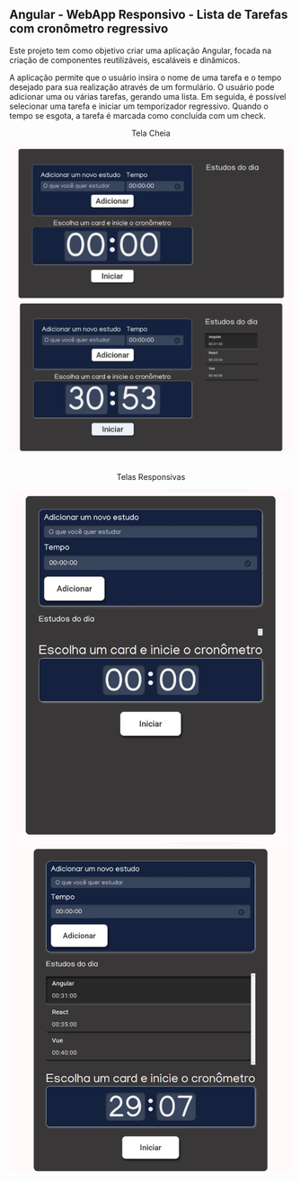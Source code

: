 ## Angular - WebApp Responsivo - Lista de Tarefas com cronômetro regressivo

<p>Este projeto tem como objetivo criar uma aplicação Angular, focada na criação de componentes reutilizáveis, escaláveis e dinâmicos.</p>
<p>A aplicação permite que o usuário insira o nome de uma tarefa e o tempo desejado para sua realização através de um formulário. O usuário pode adicionar uma ou várias tarefas, gerando uma lista. Em seguida, é possível selecionar uma tarefa e iniciar um temporizador regressivo. Quando o tempo se esgota, a tarefa é marcada como concluída com um check.</p>

<div align="center">
  <p>Tela Cheia</p>
 <img width="800px" src="screenshot/telaInicioAngular.jpg" />
</div>

<div align="center">
 <img width="800px" src="screenshot/telaInicioAngular-tempo.jpg" />
</div>

</br>

<div align="center">
  <p>Telas Responsivas</p>
  <div align="center">
   <img width="600px" src="screenshot/telaInicioAngular-responsivo.jpg" />
   <img width="600px" src="screenshot/telaInicioAngular-tempo-responsivo.jpg" />
 </div>
</div>
